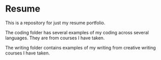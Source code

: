 # Resume
This is a repository for just my resume portfolio.

The coding folder has several examples of my coding across several languages. They are from courses I have taken.

The writing folder contains examples of my writing from creative writing courses I have taken.